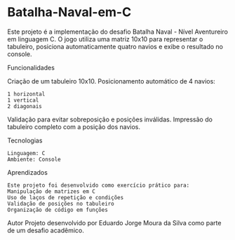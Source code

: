 # Batalha-Naval-em-C
Este projeto é a implementação do desafio Batalha Naval - Nível Aventureiro em linguagem C. O jogo utiliza uma matriz 10x10 para representar o tabuleiro, posiciona automaticamente quatro navios e exibe o resultado no console.

Funcionalidades

Criação de um tabuleiro 10x10.
Posicionamento automático de 4 navios:

    1 horizontal
    1 vertical
    2 diagonais

Validação para evitar sobreposição e posições inválidas.
Impressão do tabuleiro completo com a posição dos navios.

Tecnologias

    Linguagem: C
    Ambiente: Console

Aprendizados

    Este projeto foi desenvolvido como exercício prático para:
    Manipulação de matrizes em C
    Uso de laços de repetição e condições
    Validação de posições no tabuleiro
    Organização de código em funções

Autor
Projeto desenvolvido por Eduardo Jorge Moura da Silva como parte de um desafio acadêmico.
